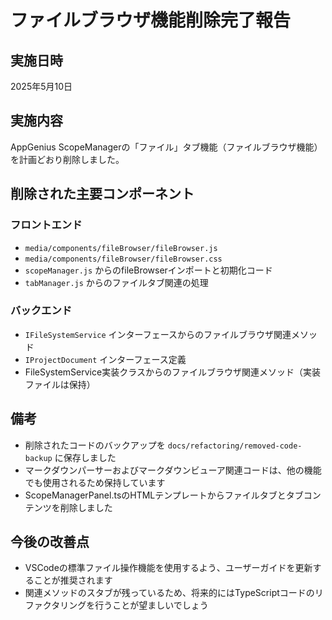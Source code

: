 # ファイルブラウザ機能削除完了報告

## 実施日時

2025年5月10日

## 実施内容

AppGenius ScopeManagerの「ファイル」タブ機能（ファイルブラウザ機能）を計画どおり削除しました。

## 削除された主要コンポーネント

### フロントエンド

- `media/components/fileBrowser/fileBrowser.js`
- `media/components/fileBrowser/fileBrowser.css`
- `scopeManager.js` からのfileBrowserインポートと初期化コード
- `tabManager.js` からのファイルタブ関連の処理

### バックエンド

- `IFileSystemService` インターフェースからのファイルブラウザ関連メソッド
- `IProjectDocument` インターフェース定義
- FileSystemService実装クラスからのファイルブラウザ関連メソッド（実装ファイルは保持）

## 備考

- 削除されたコードのバックアップを `docs/refactoring/removed-code-backup` に保存しました
- マークダウンパーサーおよびマークダウンビューア関連コードは、他の機能でも使用されるため保持しています
- ScopeManagerPanel.tsのHTMLテンプレートからファイルタブとタブコンテンツを削除しました

## 今後の改善点

- VSCodeの標準ファイル操作機能を使用するよう、ユーザーガイドを更新することが推奨されます
- 関連メソッドのスタブが残っているため、将来的にはTypeScriptコードのリファクタリングを行うことが望ましいでしょう